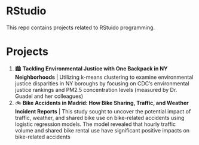 # RStudio
This repo contains projects related to RStuido programming.

# Projects
1. :cityscape: **Tackling Environmental Justice with One Backpack in NY Neighborhoods** | Utilizing k-means clustering to examine environmental justice disparities in NY boroughs by focusing on CDC’s environmental justice rankings and PM2.5 concentration levels (measured by Dr. Guadel and her colleagues)
2. :bike: **Bike Accidents in Madrid: How Bike Sharing, Traffic, and Weather Incident Reports** | This study sought to uncover the potential impact of traffic, weather, and shared bike use on bike-related accidents using logistic regression models. The model revealed that hourly traffic volume and shared bike rental use have significant positive impacts on bike-related accidents 
